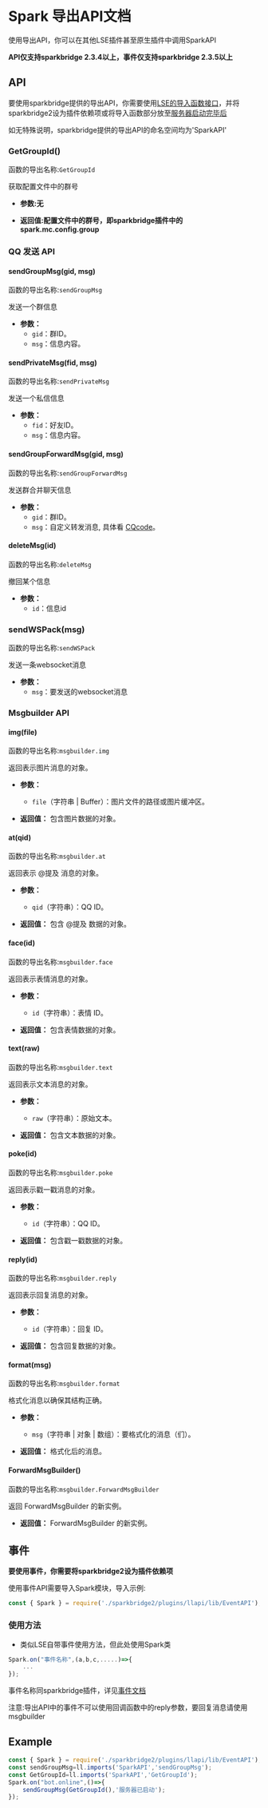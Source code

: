 # Spark 导出API文档

使用导出API，你可以在其他LSE插件甚至原生插件中调用SparkAPI

**API仅支持sparkbridge 2.3.4以上，事件仅支持sparkbridge 2.3.5以上**

## API

要使用sparkbridge提供的导出API，你需要使用[LSE的导入函数接口](https://lse.liteldev.com/zh/apis/ScriptAPI/Ll/#_6)，并将sparkbridge2设为插件依赖项或将导入函数部分放至[服务器启动完毕后](https://lse.liteldev.com/zh/apis/EventAPI/OtherEvents/#onserverstarted-)

如无特殊说明，sparkbridge提供的导出API的命名空间均为'SparkAPI'

### GetGroupId()

函数的导出名称:`GetGroupId`

获取配置文件中的群号

- **参数:无**

- **返回值:配置文件中的群号，即sparkbridge插件中的spark.mc.config.group**

### QQ 发送 API

#### sendGroupMsg(gid, msg) 

函数的导出名称:`sendGroupMsg`

发送一个群信息

- **参数：**
  - `gid`：群ID。
  - `msg`：信息内容。

#### sendPrivateMsg(fid, msg)

函数的导出名称:`sendPrivateMsg`

发送一个私信信息

- **参数：**
  - `fid`：好友ID。
  - `msg`：信息内容。

#### sendGroupForwardMsg(gid, msg)

函数的导出名称:`sendGroupForwardMsg`

发送群合并聊天信息

- **参数：**
  - `gid`：群ID。
  - `msg`：自定义转发消息, 具体看 [CQcode](https://docs.go-cqhttp.org/cqcode/#%E5%90%88%E5%B9%B6%E8%BD%AC%E5%8F%91%E6%B6%88%E6%81%AF%E8%8A%82%E7%82%B9)。


#### deleteMsg(id)

函数的导出名称:`deleteMsg`

撤回某个信息

- **参数：**
  - `id`：信息id

### sendWSPack(msg)

函数的导出名称:`sendWSPack`

发送一条websocket消息

- **参数：**
  - `msg`：要发送的websocket消息

### Msgbuilder API

#### img(file)

函数的导出名称:`msgbuilder.img`

返回表示图片消息的对象。

- **参数：**
  - `file`（字符串 | Buffer）：图片文件的路径或图片缓冲区。

- **返回值：** 
  包含图片数据的对象。

#### at(qid)

函数的导出名称:`msgbuilder.at`

返回表示 @提及 消息的对象。

- **参数：**
  - `qid`（字符串）：QQ ID。

- **返回值：** 
  包含 @提及 数据的对象。

#### face(id)

函数的导出名称:`msgbuilder.face`

返回表示表情消息的对象。

- **参数：**
  - `id`（字符串）：表情 ID。

- **返回值：** 
  包含表情数据的对象。

#### text(raw)

函数的导出名称:`msgbuilder.text`

返回表示文本消息的对象。

- **参数：**
  - `raw`（字符串）：原始文本。

- **返回值：** 
  包含文本数据的对象。

#### poke(id)

函数的导出名称:`msgbuilder.poke`

返回表示戳一戳消息的对象。

- **参数：**
  - `id`（字符串）：QQ ID。

- **返回值：** 
  包含戳一戳数据的对象。

#### reply(id)

函数的导出名称:`msgbuilder.reply`

返回表示回复消息的对象。

- **参数：**
  - `id`（字符串）：回复 ID。

- **返回值：** 
  包含回复数据的对象。


#### format(msg)

函数的导出名称:`msgbuilder.format`

格式化消息以确保其结构正确。

- **参数：**
  - `msg`（字符串 | 对象 | 数组）：要格式化的消息（们）。

- **返回值：** 
  格式化后的消息。

#### ForwardMsgBuilder()

函数的导出名称:`msgbuilder.ForwardMsgBuilder`

返回 ForwardMsgBuilder 的新实例。

- **返回值：** 
  ForwardMsgBuilder 的新实例。


## 事件

**要使用事件，你需要将sparkbridge2设为插件依赖项**

使用事件API需要导入Spark模块，导入示例:

```javascript
const { Spark } = require('./sparkbridge2/plugins/llapi/lib/EventAPI');
```
### 使用方法

+ 类似LSE自带事件使用方法，但此处使用Spark类

```javascript
Spark.on("事件名称",(a,b,c,.....)=>{
    ...
});
```
事件名称同sparkbridge插件，详见[事件文档](/subpages/Event.md)

注意:导出API中的事件不可以使用回调函数中的reply参数，要回复消息请使用msgbuilder

## Example

```javascript
const { Spark } = require('./sparkbridge2/plugins/llapi/lib/EventAPI');
const sendGroupMsg=ll.imports('SparkAPI','sendGroupMsg');
const GetGroupId=ll.imports('SparkAPI','GetGroupId');
Spark.on("bot.online",()=>{
    sendGroupMsg(GetGroupId(),'服务器已启动');
});
```
